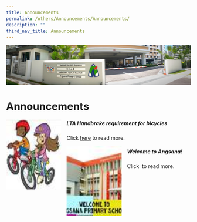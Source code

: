 ```yaml
---
title: Announcements
permalink: /others/Announcements/Announcements/
description: ""
third_nav_title: Announcements
---
```

![](/images/About%20Us.jpg)

Announcements
=============


<img src="/images/lta.jpeg" style="width:150px;height:190px;margin-right:15px;" align = "left"> 

##### LTA Handbrake requirement for bicycles
Click [here](/others/announcements/lta-handbrake-requirement-for-bicycles/) to read more.





<img src="/images/welcome.jpeg" style="width:150px;height:190px;margin-right:15px;" align = "left">

##### Welcome to Angsana!
Click  to read more.